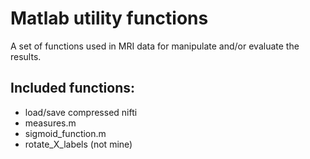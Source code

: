 # Matlab utility functions

A set of functions used in MRI data for manipulate and/or evaluate the results.

## Included functions:

* load/save compressed nifti
* measures.m
* sigmoid_function.m
* rotate_X_labels (not mine)

